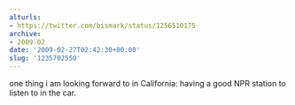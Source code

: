 ```yaml
---
alturls:
- https://twitter.com/bismark/status/1256510175
archive:
- 2009-02
date: '2009-02-27T02:42:30+00:00'
slug: '1235702550'
---
```


one thing i am looking forward to in California: having a good NPR station to listen to in the car.

